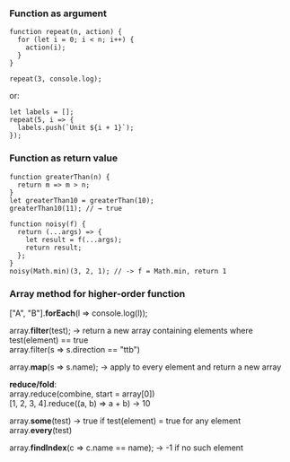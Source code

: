 ### Function as argument
```
function repeat(n, action) {  
  for (let i = 0; i < n; i++) {  
    action(i);  
  }  
}

repeat(3, console.log);
```

or:

```
let labels = [];  
repeat(5, i => {  
  labels.push(`Unit ${i + 1}`);  
});
```

### Function as return value
```
function greaterThan(n) {  
  return m => m > n;  
}  
let greaterThan10 = greaterThan(10);  
greaterThan10(11); // → true
```

```
function noisy(f) {  
  return (...args) => {  
    let result = f(...args);  
    return result;  
  };  
}  
noisy(Math.min)(3, 2, 1); // -> f = Math.min, return 1
```

### Array method for higher-order function
\["A", "B"\].**forEach**(l => console.log(l));  

array.**filter**(test); -> return a new array containing elements where test(element) == true  
array.filter(s => s.direction == "ttb")

array.**map**(s => s.name); -> apply to every element and return a new array

**reduce/fold**:  
array.reduce(combine, start = array\[0\])  
\[1, 2, 3, 4\].reduce((a, b) => a + b) -> 10

array.**some**(test) -> true if test(element) = true for any element  
array.**every**(test)

array.**findIndex**(c => c.name == name); -> -1 if no such element
